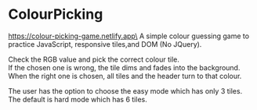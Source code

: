 # ColourPicking
https://colour-picking-game.netlify.app\
A simple colour guessing game to practice JavaScript, responsive tiles,and DOM (No JQuery).

Check the RGB value and pick the correct colour tile.\
If the chosen one is wrong, the tile dims and fades into the background.\
When the right one is chosen, all tiles and the header turn to that colour.

The user has the option to choose the easy mode which has only 3 tiles. The default is hard mode which has 6 tiles.
